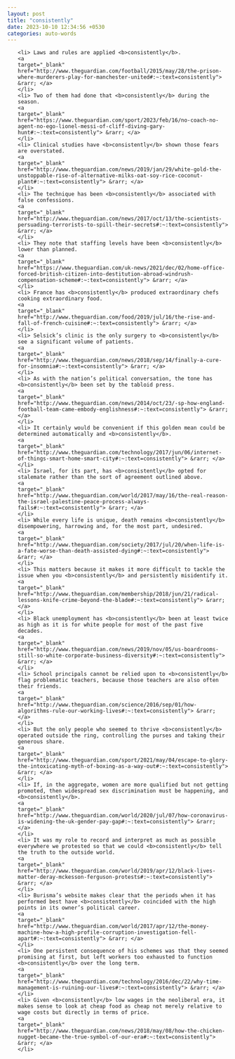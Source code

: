 ```yaml
---
layout: post
title: "consistently"
date: 2023-10-10 12:34:56 +0530
categories: auto-words
---
```

<ol>

    <li> Laws and rules are applied <b>consistently</b>.
    <a 
    target="_blank" 
    href="http://www.theguardian.com/football/2015/may/28/the-prison-where-murderers-play-for-manchester-united#:~:text=consistently"> &rarr; </a>
    </li>
    <li> Two of them had done that <b>consistently</b> during the season.
    <a 
    target="_blank" 
    href="https://www.theguardian.com/sport/2023/feb/16/no-coach-no-agent-no-ego-lionel-messi-of-cliff-diving-gary-hunt#:~:text=consistently"> &rarr; </a>
    </li>
    <li> Clinical studies have <b>consistently</b> shown those fears are overstated.
    <a 
    target="_blank" 
    href="http://www.theguardian.com/news/2019/jan/29/white-gold-the-unstoppable-rise-of-alternative-milks-oat-soy-rice-coconut-plant#:~:text=consistently"> &rarr; </a>
    </li>
    <li> The technique has been <b>consistently</b> associated with false confessions.
    <a 
    target="_blank" 
    href="http://www.theguardian.com/news/2017/oct/13/the-scientists-persuading-terrorists-to-spill-their-secrets#:~:text=consistently"> &rarr; </a>
    </li>
    <li> They note that staffing levels have been <b>consistently</b> lower than planned.
    <a 
    target="_blank" 
    href="https://www.theguardian.com/uk-news/2021/dec/02/home-office-forced-british-citizen-into-destitution-abroad-windrush-compensation-scheme#:~:text=consistently"> &rarr; </a>
    </li>
    <li> France has <b>consistently</b> produced extraordinary chefs cooking extraordinary food.
    <a 
    target="_blank" 
    href="http://www.theguardian.com/food/2019/jul/16/the-rise-and-fall-of-french-cuisine#:~:text=consistently"> &rarr; </a>
    </li>
    <li> Selsick’s clinic is the only surgery to <b>consistently</b> see a significant volume of patients.
    <a 
    target="_blank" 
    href="http://www.theguardian.com/news/2018/sep/14/finally-a-cure-for-insomnia#:~:text=consistently"> &rarr; </a>
    </li>
    <li> As with the nation’s political conversation, the tone has <b>consistently</b> been set by the tabloid press.
    <a 
    target="_blank" 
    href="http://www.theguardian.com/news/2014/oct/23/-sp-how-england-football-team-came-embody-englishness#:~:text=consistently"> &rarr; </a>
    </li>
    <li> It certainly would be convenient if this golden mean could be determined automatically and <b>consistently</b>.
    <a 
    target="_blank" 
    href="http://www.theguardian.com/technology/2017/jun/06/internet-of-things-smart-home-smart-city#:~:text=consistently"> &rarr; </a>
    </li>
    <li> Israel, for its part, has <b>consistently</b> opted for stalemate rather than the sort of agreement outlined above.
    <a 
    target="_blank" 
    href="http://www.theguardian.com/world/2017/may/16/the-real-reason-the-israel-palestine-peace-process-always-fails#:~:text=consistently"> &rarr; </a>
    </li>
    <li> While every life is unique, death remains <b>consistently</b> disempowering, harrowing and, for the most part, undesired.
    <a 
    target="_blank" 
    href="http://www.theguardian.com/society/2017/jul/20/when-life-is-a-fate-worse-than-death-assisted-dying#:~:text=consistently"> &rarr; </a>
    </li>
    <li> This matters because it makes it more difficult to tackle the issue when you <b>consistently</b> and persistently misidentify it.
    <a 
    target="_blank" 
    href="http://www.theguardian.com/membership/2018/jun/21/radical-lessons-knife-crime-beyond-the-blade#:~:text=consistently"> &rarr; </a>
    </li>
    <li> Black unemployment has <b>consistently</b> been at least twice as high as it is for white people for most of the past five decades.
    <a 
    target="_blank" 
    href="http://www.theguardian.com/news/2019/nov/05/us-boardrooms-still-so-white-corporate-business-diversity#:~:text=consistently"> &rarr; </a>
    </li>
    <li> School principals cannot be relied upon to <b>consistently</b> flag problematic teachers, because those teachers are also often their friends.
    <a 
    target="_blank" 
    href="http://www.theguardian.com/science/2016/sep/01/how-algorithms-rule-our-working-lives#:~:text=consistently"> &rarr; </a>
    </li>
    <li> But the only people who seemed to thrive <b>consistently</b> operated outside the ring, controlling the purses and taking their generous share.
    <a 
    target="_blank" 
    href="http://www.theguardian.com/sport/2021/may/04/escape-to-glory-the-intoxicating-myth-of-boxing-as-a-way-out#:~:text=consistently"> &rarr; </a>
    </li>
    <li> If, in the aggregate, women are more qualified but not getting promoted, then widespread sex discrimination must be happening, and <b>consistently</b>.
    <a 
    target="_blank" 
    href="http://www.theguardian.com/world/2020/jul/07/how-coronavirus-is-widening-the-uk-gender-pay-gap#:~:text=consistently"> &rarr; </a>
    </li>
    <li> It was my role to record and interpret as much as possible everywhere we protested so that we could <b>consistently</b> tell the truth to the outside world.
    <a 
    target="_blank" 
    href="http://www.theguardian.com/world/2019/apr/12/black-lives-matter-deray-mckesson-ferguson-protests#:~:text=consistently"> &rarr; </a>
    </li>
    <li> Burisma’s website makes clear that the periods when it has performed best have <b>consistently</b> coincided with the high points in its owner’s political career.
    <a 
    target="_blank" 
    href="http://www.theguardian.com/world/2017/apr/12/the-money-machine-how-a-high-profile-corruption-investigation-fell-apart#:~:text=consistently"> &rarr; </a>
    </li>
    <li> One persistent consequence of his schemes was that they seemed promising at first, but left workers too exhausted to function <b>consistently</b> over the long term.
    <a 
    target="_blank" 
    href="http://www.theguardian.com/technology/2016/dec/22/why-time-management-is-ruining-our-lives#:~:text=consistently"> &rarr; </a>
    </li>
    <li> Given <b>consistently</b> low wages in the neoliberal era, it makes sense to look at cheap food as cheap not merely relative to wage costs but directly in terms of price.
    <a 
    target="_blank" 
    href="http://www.theguardian.com/news/2018/may/08/how-the-chicken-nugget-became-the-true-symbol-of-our-era#:~:text=consistently"> &rarr; </a>
    </li>